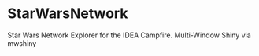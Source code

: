 # StarWarsNetwork
Star Wars Network Explorer for the IDEA Campfire. Multi-Window Shiny via mwshiny 

